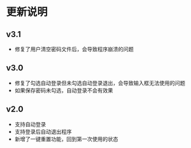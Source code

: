 # 更新说明
## v3.1
* 修复了用户清空密码文件后，会导致程序崩溃的问题
## v3.0
* 修复了勾选自动登录但未勾选自动登录退出，会导致输入框无法使用的问题
* 如果保存密码未勾选，自动登录不会有效果


## v2.0
* 支持自动登录
* 支持登录后自动退出程序
* 新增了一键重置功能，回到第一次使用的状态


